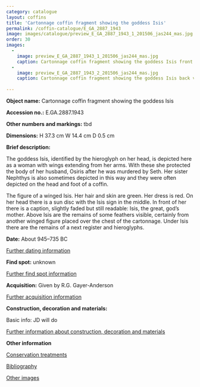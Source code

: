 ```yaml
---
category: catalogue
layout: coffins
title: 'Cartonnage coffin fragment showing the goddess Isis'
permalink: /coffin-catalogue/E_GA_2887_1943
image: images/catalogue/preview_E_GA_2887_1943_1_201506_jas244_mas.jpg
order: 30
images: 
  -
    image: preview_E_GA_2887_1943_1_201506_jas244_mas.jpg
    caption: Cartonnage coffin fragment showing the goddess Isis front view
  -
    image: preview_E_GA_2887_1943_2_201506_jas244_mas.jpg
    caption: Cartonnage coffin fragment showing the goddess Isis back view with markings
   
---
```


**Object name:** 
Cartonnage coffin fragment showing the goddess Isis

**Accession no.:** 
E.GA.2887.1943

**Other numbers and markings:**
tbd

**Dimensions:** 
H 37.3 cm
W 14.4 cm
D 0.5 cm

**Brief description:** 

The goddess Isis, identified by the hieroglyph on her head, is depicted here as a woman with wings extending from her arms. With these she protected the body of her husband, Osiris after he was murdered by Seth. Her sister Nephthys is also sometimes depicted in this way and they were often depicted on the head and foot of a coffin. 


The figure of a winged Isis. Her hair and skin are green. Her dress is red. On her head there is a sun disc with the Isis sign in the middle. In front of her there is a caption, slightly faded but still readable: Isis, the great, god’s mother. Above Isis are the remains of some feathers visible, certainly from another winged figure placed over the chest of the cartonnage. Under Isis there are the remains of a next register and hieroglyphs.



**Date:**
About 945–735 BC

[Further dating information](/catalogue_extras/E_GA_2887_1943_dating)

**Find spot:**
unknown

[Further find spot information](/catalogue_extras/E_GA_2887_1943_findspot)

**Acquisition:**
Given by R.G. Gayer-Anderson

[Further acquisition information](/catalogue_extras/E_GA_2887_1943_acquisition)

**Construction, decoration and materials:**

Basic info: JD will do

[Further information about construction, decoration and materials](/catalogue_extras/E_GA_2887_1943_materials)


**Other information**

[Conservation treatments](/catalogue_extras/E_GA_2887_1943_conservation)

[Bibliography](/catalogue_extras/E_GA_2887_1943_bibliography)

[Other images](/catalogue_extras/E_GA_2887_1943_imagesheet)


